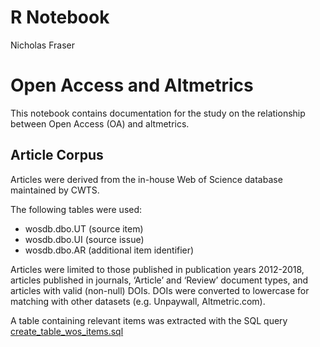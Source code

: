 R Notebook
================
Nicholas Fraser

# Open Access and Altmetrics

This notebook contains documentation for the study on the relationship
between Open Access (OA) and altmetrics.

## Article Corpus

Articles were derived from the in-house Web of Science database
maintained by CWTS.

The following tables were used:

  - wosdb.dbo.UT (source item)
  - wosdb.dbo.UI (source issue)
  - wosdb.dbo.AR (additional item identifier)

Articles were limited to those published in publication years 2012-2018,
articles published in journals, ‘Article’ and ‘Review’ document types,
and articles with valid (non-null) DOIs. DOIs were converted to
lowercase for matching with other datasets (e.g. Unpaywall,
Altmetric.com).

A table containing relevant items was extracted with the SQL query
[create\_table\_wos\_items.sql](queries/create_table_wos_items.sql)
